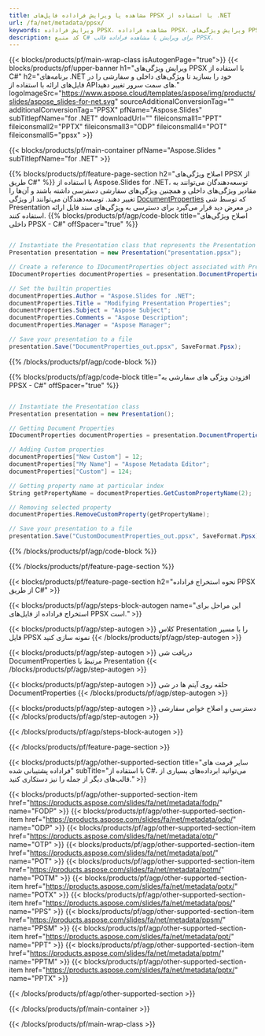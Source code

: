 ```yaml
---
title: مشاهده یا ویرایش فراداده فایل‌های PPSX با استفاده از .NET
url: /fa/net/metadata/ppsx/
keywords: ویرایش فراداده PPSX، مشاهده فراداده PPSX، ویرایش ویژگی‌های PPSX، مشاهده ویژگی‌های PPSX
description: کد منبع C# برای ویرایش یا مشاهده فراداده قالب PPSX.
---
```


{{< blocks/products/pf/main-wrap-class isAutogenPage="true">}}
{{< blocks/products/pf/upper-banner h1="ویرایش ویژگی‌های PPSX با استفاده از C#" h2="برنامه‌های .NET خود را بسازید تا ویژگی‌های داخلی و سفارشی را در فایل‌های ارائه با استفاده از APIهای سمت سرور تغییر دهید." logoImageSrc="https://www.aspose.cloud/templates/aspose/img/products/slides/aspose_slides-for-net.svg" sourceAdditionalConversionTag="" additionalConversionTag="PPSX" pfName="Aspose.Slides" subTitlepfName="for .NET" downloadUrl="" fileiconsmall1="PPT" fileiconsmall2="PPTX" fileiconsmall3="ODP" fileiconsmall4="POT" fileiconsmall5="ppsx" >}}

{{< blocks/products/pf/main-container pfName="Aspose.Slides " subTitlepfName="for .NET" >}}

{{% blocks/products/pf/feature-page-section  h2="اصلاح ویژگی‌های PPSX از طریق C#" %}}
با استفاده از Aspose.Slides for .NET، توسعه‌دهندگان می‌توانند به مقادیر ویژگی‌های داخلی و همچنین ویژگی‌های سفارشی دسترسی داشته باشند و آن‌ها را تغییر دهند. توسعه‌دهندگان می‌توانند از ویژگی [DocumentProperties](https://reference.aspose.com/slides/net/aspose.slides/documentproperties/) که توسط شی Presentation در معرض دید قرار می‌گیرد برای دسترسی به ویژگی‌های سند فایل ارائه استفاده کنند.
{{% blocks/products/pf/agp/code-block title="اصلاح ویژگی‌های داخلی PPSX - C#" offSpacer="true" %}}

```cs

// Instantiate the Presentation class that represents the Presentation
Presentation presentation = new Presentation("presentation.ppsx");

// Create a reference to IDocumentProperties object associated with Presentation
IDocumentProperties documentProperties = presentation.DocumentProperties;

// Set the builtin properties
documentProperties.Author = "Aspose.Slides for .NET";
documentProperties.Title = "Modifying Presentation Properties";
documentProperties.Subject = "Aspose Subject";
documentProperties.Comments = "Aspose Description";
documentProperties.Manager = "Aspose Manager";

// Save your presentation to a file
presentation.Save("DocumentProperties_out.ppsx", SaveFormat.Ppsx);
```

{{% /blocks/products/pf/agp/code-block %}}

{{% blocks/products/pf/agp/code-block title="افزودن ویژگی های سفارشی به PPSX - C#" offSpacer="true" %}}

```cs

// Instantiate the Presentation class
Presentation presentation = new Presentation();

// Getting Document Properties
IDocumentProperties documentProperties = presentation.DocumentProperties;

// Adding Custom properties
documentProperties["New Custom"] = 12;
documentProperties["My Name"] = "Aspose Metadata Editor";
documentProperties["Custom"] = 124;

// Getting property name at particular index
String getPropertyName = documentProperties.GetCustomPropertyName(2);

// Removing selected property
documentProperties.RemoveCustomProperty(getPropertyName);

// Save your presentation to a file
presentation.Save("CustomDocumentProperties_out.ppsx", SaveFormat.Ppsx);
```

{{% /blocks/products/pf/agp/code-block %}}

{{% /blocks/products/pf/feature-page-section %}}

{{< blocks/products/pf/feature-page-section  h2="نحوه استخراج فراداده PPSX از طریق C#" >}}

{{< blocks/products/pf/agp/steps-block-autogen name="این مراحل برای استخراج فراداده از فایل‌های PPSX است." >}}

{{< blocks/products/pf/agp/step-autogen >}}
کلاس Presentation را با مسیر فایل PPSX نمونه سازی کنید
{{< /blocks/products/pf/agp/step-autogen >}}

{{< blocks/products/pf/agp/step-autogen >}}
دریافت شی DocumentProperties مرتبط با Presentation
{{< /blocks/products/pf/agp/step-autogen >}}

{{< blocks/products/pf/agp/step-autogen >}}
حلقه روی آیتم ها در شی DocumentProperties
{{< /blocks/products/pf/agp/step-autogen >}}

{{< blocks/products/pf/agp/step-autogen >}}
دسترسی و اصلاح خواص سفارشی
{{< /blocks/products/pf/agp/step-autogen >}}

{{< /blocks/products/pf/agp/steps-block-autogen >}}

{{< /blocks/products/pf/feature-page-section >}}

{{< blocks/products/pf/agp/other-supported-section title="سایر فرمت های فراداده پشتیبانی شده" subTitle="با استفاده از C#، می‌توانید ابرداده‌های بسیاری از قالب‌های دیگر از جمله را نیز دستکاری کنید." >}}

{{< blocks/products/pf/agp/other-supported-section-item href="https://products.aspose.com/slides/fa/net/metadata/fodp/" name="FODP" >}}
{{< blocks/products/pf/agp/other-supported-section-item href="https://products.aspose.com/slides/fa/net/metadata/odp/" name="ODP" >}}
{{< blocks/products/pf/agp/other-supported-section-item href="https://products.aspose.com/slides/fa/net/metadata/otp/" name="OTP" >}}
{{< blocks/products/pf/agp/other-supported-section-item href="https://products.aspose.com/slides/fa/net/metadata/pot/" name="POT" >}}
{{< blocks/products/pf/agp/other-supported-section-item href="https://products.aspose.com/slides/fa/net/metadata/potm/" name="POTM" >}}
{{< blocks/products/pf/agp/other-supported-section-item href="https://products.aspose.com/slides/fa/net/metadata/potx/" name="POTX" >}}
{{< blocks/products/pf/agp/other-supported-section-item href="https://products.aspose.com/slides/fa/net/metadata/pps/" name="PPS" >}}
{{< blocks/products/pf/agp/other-supported-section-item href="https://products.aspose.com/slides/fa/net/metadata/ppsm/" name="PPSM" >}}
{{< blocks/products/pf/agp/other-supported-section-item href="https://products.aspose.com/slides/fa/net/metadata/ppt/" name="PPT" >}}
{{< blocks/products/pf/agp/other-supported-section-item href="https://products.aspose.com/slides/fa/net/metadata/pptm/" name="PPTM" >}}
{{< blocks/products/pf/agp/other-supported-section-item href="https://products.aspose.com/slides/fa/net/metadata/pptx/" name="PPTX" >}}


{{< /blocks/products/pf/agp/other-supported-section >}}

{{< /blocks/products/pf/main-container >}}
    
{{< /blocks/products/pf/main-wrap-class >}}